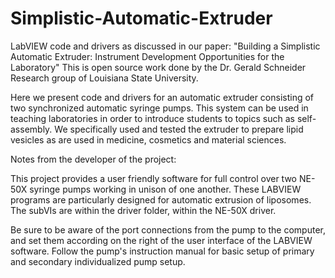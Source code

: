 # Simplistic-Automatic-Extruder
LabVIEW code and drivers as discussed in our paper: "Building a Simplistic Automatic Extruder: Instrument Development Opportunities for the Laboratory"
This is open source work done by the Dr. Gerald Schneider Research group of Louisiana State University. 

Here we present code and drivers for an automatic extruder consisting of two synchronized automatic syringe pumps. This system can be used in teaching laboratories in order to introduce students to topics such as self-assembly. We specifically used and tested the extruder to prepare lipid vesicles as are used in medicine, cosmetics and material sciences. 

Notes from the developer of the project: 

This project provides a user friendly software for full control over two NE-50X syringe pumps working in unison of one another. These LABVIEW programs are particularly designed for automatic extrusion of liposomes. The subVIs are within the driver folder, within the NE-50X driver.

Be sure to be aware of the port connections from the pump to the computer, and set them according on the right of the user interface of the LABVIEW software. Follow the pump's instruction manual for basic setup of primary and secondary individualized pump setup. 
